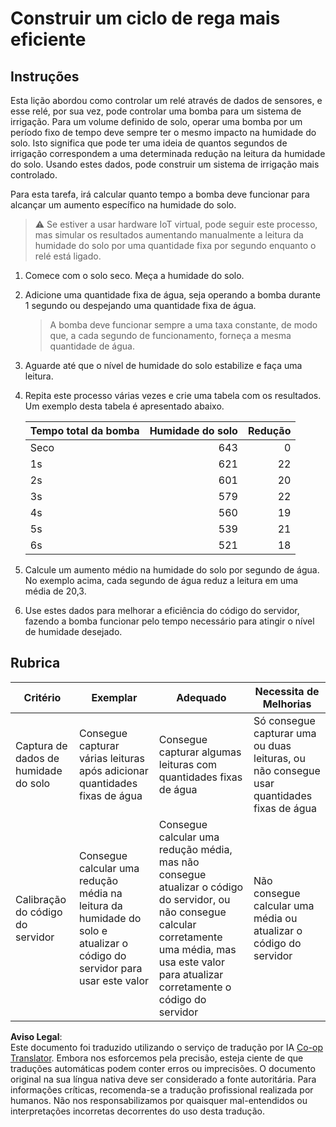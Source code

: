 <!--
CO_OP_TRANSLATOR_METADATA:
{
  "original_hash": "ed0fbd6aed084bfba7d5e2f206968c50",
  "translation_date": "2025-08-25T21:26:23+00:00",
  "source_file": "2-farm/lessons/3-automated-plant-watering/assignment.md",
  "language_code": "pt"
}
-->
# Construir um ciclo de rega mais eficiente

## Instruções

Esta lição abordou como controlar um relé através de dados de sensores, e esse relé, por sua vez, pode controlar uma bomba para um sistema de irrigação. Para um volume definido de solo, operar uma bomba por um período fixo de tempo deve sempre ter o mesmo impacto na humidade do solo. Isto significa que pode ter uma ideia de quantos segundos de irrigação correspondem a uma determinada redução na leitura da humidade do solo. Usando estes dados, pode construir um sistema de irrigação mais controlado.

Para esta tarefa, irá calcular quanto tempo a bomba deve funcionar para alcançar um aumento específico na humidade do solo.

> ⚠️ Se estiver a usar hardware IoT virtual, pode seguir este processo, mas simular os resultados aumentando manualmente a leitura da humidade do solo por uma quantidade fixa por segundo enquanto o relé está ligado.

1. Comece com o solo seco. Meça a humidade do solo.

1. Adicione uma quantidade fixa de água, seja operando a bomba durante 1 segundo ou despejando uma quantidade fixa de água.

    > A bomba deve funcionar sempre a uma taxa constante, de modo que, a cada segundo de funcionamento, forneça a mesma quantidade de água.

1. Aguarde até que o nível de humidade do solo estabilize e faça uma leitura.

1. Repita este processo várias vezes e crie uma tabela com os resultados. Um exemplo desta tabela é apresentado abaixo.

    | Tempo total da bomba | Humidade do solo | Redução |
    | --- | --: | -: |
    | Seco | 643 |  0 |
    | 1s   | 621 | 22 |
    | 2s   | 601 | 20 |
    | 3s   | 579 | 22 |
    | 4s   | 560 | 19 |
    | 5s   | 539 | 21 |
    | 6s   | 521 | 18 |

1. Calcule um aumento médio na humidade do solo por segundo de água. No exemplo acima, cada segundo de água reduz a leitura em uma média de 20,3.

1. Use estes dados para melhorar a eficiência do código do servidor, fazendo a bomba funcionar pelo tempo necessário para atingir o nível de humidade desejado.

## Rubrica

| Critério | Exemplar | Adequado | Necessita de Melhorias |
| -------- | --------- | -------- | ---------------------- |
| Captura de dados de humidade do solo | Consegue capturar várias leituras após adicionar quantidades fixas de água | Consegue capturar algumas leituras com quantidades fixas de água | Só consegue capturar uma ou duas leituras, ou não consegue usar quantidades fixas de água |
| Calibração do código do servidor | Consegue calcular uma redução média na leitura da humidade do solo e atualizar o código do servidor para usar este valor | Consegue calcular uma redução média, mas não consegue atualizar o código do servidor, ou não consegue calcular corretamente uma média, mas usa este valor para atualizar corretamente o código do servidor | Não consegue calcular uma média ou atualizar o código do servidor |

**Aviso Legal**:  
Este documento foi traduzido utilizando o serviço de tradução por IA [Co-op Translator](https://github.com/Azure/co-op-translator). Embora nos esforcemos pela precisão, esteja ciente de que traduções automáticas podem conter erros ou imprecisões. O documento original na sua língua nativa deve ser considerado a fonte autoritária. Para informações críticas, recomenda-se a tradução profissional realizada por humanos. Não nos responsabilizamos por quaisquer mal-entendidos ou interpretações incorretas decorrentes do uso desta tradução.